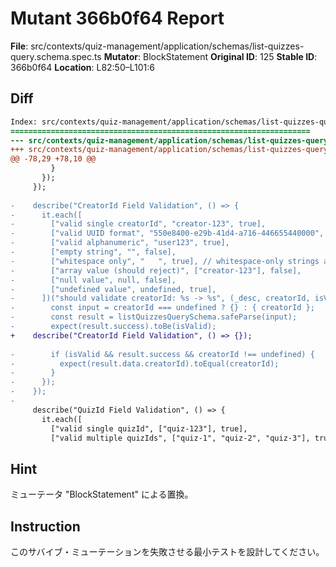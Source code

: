 # Mutant 366b0f64 Report

**File**: src/contexts/quiz-management/application/schemas/list-quizzes-query.schema.spec.ts
**Mutator**: BlockStatement
**Original ID**: 125
**Stable ID**: 366b0f64
**Location**: L82:50–L101:6

## Diff

```diff
Index: src/contexts/quiz-management/application/schemas/list-quizzes-query.schema.spec.ts
===================================================================
--- src/contexts/quiz-management/application/schemas/list-quizzes-query.schema.spec.ts	original
+++ src/contexts/quiz-management/application/schemas/list-quizzes-query.schema.spec.ts	mutated #125
@@ -78,29 +78,10 @@
         }
       });
     });
 
-    describe("CreatorId Field Validation", () => {
-      it.each([
-        ["valid single creatorId", "creator-123", true],
-        ["valid UUID format", "550e8400-e29b-41d4-a716-446655440000", true],
-        ["valid alphanumeric", "user123", true],
-        ["empty string", "", false],
-        ["whitespace only", "   ", true], // whitespace-only strings are valid (length > 0)
-        ["array value (should reject)", ["creator-123"], false],
-        ["null value", null, false],
-        ["undefined value", undefined, true],
-      ])("should validate creatorId: %s -> %s", (_desc, creatorId, isValid) => {
-        const input = creatorId === undefined ? {} : { creatorId };
-        const result = listQuizzesQuerySchema.safeParse(input);
-        expect(result.success).toBe(isValid);
+    describe("CreatorId Field Validation", () => {});
 
-        if (isValid && result.success && creatorId !== undefined) {
-          expect(result.data.creatorId).toEqual(creatorId);
-        }
-      });
-    });
-
     describe("QuizId Field Validation", () => {
       it.each([
         ["valid single quizId", ["quiz-123"], true],
         ["valid multiple quizIds", ["quiz-1", "quiz-2", "quiz-3"], true],
```

## Hint

ミューテータ "BlockStatement" による置換。

## Instruction

このサバイブ・ミューテーションを失敗させる最小テストを設計してください。
